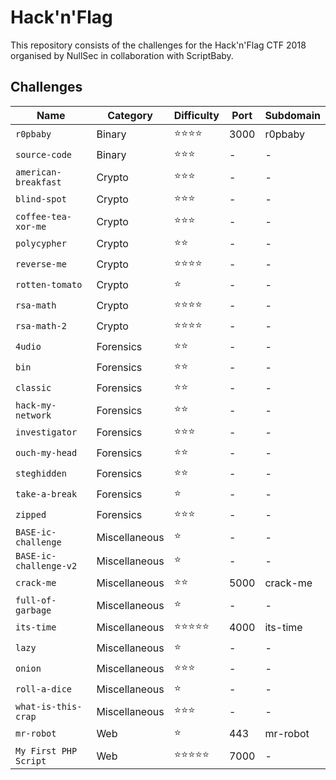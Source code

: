 # Hack'n'Flag

This repository consists of the challenges for the Hack'n'Flag CTF 2018 organised by NullSec in collaboration with ScriptBaby.

## Challenges

| Name                   | Category      | Difficulty | Port | Subdomain |
|------------------------|---------------|------------|------|-----------|
| `r0pbaby`              | Binary        | ⭐️⭐️⭐️⭐️   | 3000 | r0pbaby   |
| `source-code`          | Binary        | ⭐️⭐️⭐️     | -    | -         |
| `american-breakfast`   | Crypto        | ⭐️⭐️⭐️     | -    | -         |
| `blind-spot`           | Crypto        | ⭐️⭐️⭐️     | -    | -         |
| `coffee-tea-xor-me`    | Crypto        | ⭐️⭐️⭐️     | -    | -         |
| `polycypher`           | Crypto        | ⭐️⭐️       | -    | -         |
| `reverse-me`           | Crypto        | ⭐️⭐️⭐️⭐️   | -    | -         |
| `rotten-tomato`        | Crypto        | ⭐️         | -    | -         |
| `rsa-math`             | Crypto        | ⭐️⭐️⭐️⭐️   | -    | -         |
| `rsa-math-2`           | Crypto        | ⭐️⭐️⭐️⭐️   | -    | -         |
| `4udio`                | Forensics     | ⭐️⭐️       | -    | -         |
| `bin`                  | Forensics     | ⭐️⭐️       | -    | -         |
| `classic`              | Forensics     | ⭐️⭐️       | -    | -         |
| `hack-my-network`      | Forensics     | ⭐️⭐️       | -    | -         |
| `investigator`         | Forensics     | ⭐️⭐️⭐️     | -    | -         |
| `ouch-my-head`         | Forensics     | ⭐️⭐️       | -    | -         |
| `steghidden`           | Forensics     | ⭐️⭐️       | -    | -         |
| `take-a-break`         | Forensics     | ⭐️         | -    | -         |
| `zipped`               | Forensics     | ⭐️⭐️⭐️     | -    | -         |
| `BASE-ic-challenge`    | Miscellaneous | ⭐️         | -    | -         |
| `BASE-ic-challenge-v2` | Miscellaneous | ⭐️         | -    | -         |
| `crack-me`             | Miscellaneous | ⭐️⭐️       | 5000 | crack-me  |
| `full-of-garbage`      | Miscellaneous | ⭐️         | -    | -         |
| `its-time`             | Miscellaneous | ⭐️⭐️⭐️⭐️⭐️ | 4000 | its-time  |
| `lazy`                 | Miscellaneous | ⭐️         | -    | -         |
| `onion`                | Miscellaneous | ⭐️⭐️⭐️     | -    | -         |
| `roll-a-dice`          | Miscellaneous | ⭐️         | -    | -         |
| `what-is-this-crap`    | Miscellaneous | ⭐️⭐️⭐️     | -    | -         |
| `mr-robot`             | Web           | ⭐️         | 443  | mr-robot  |
| `My First PHP Script`  | Web           | ⭐️⭐️⭐️⭐️⭐️ | 7000 | -         |


